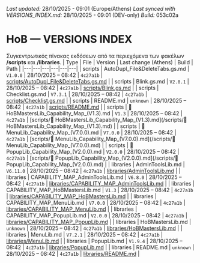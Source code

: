 *Last updated:* 28/10/2025 - 09:01 (Europe/Athens)
*Last synced with VERSIONS_INDEX.md:* 28/10/2025 - 09:01 (DEV-only)
*Build:* 053c02a

# HoB — VERSIONS INDEX
Συγκεντρωτικός πίνακας εκδόσεων από τα περιεχόμενα των φακέλων **/scripts** και **/libraries**.
| Type | File | Version | Last change (Athens) | Build | Path |
|---|---|---|---|---|---|
| scripts | AutoDupl_File&DeleteTabs.gs.md | `V1.0.0` | 28/10/2025 – 08:42 | `4c27a1b` | [scripts/AutoDupl_File&DeleteTabs.gs.md](/scripts/AutoDupl_File&DeleteTabs.gs.md) |
| scripts | Blink.gs.md | `V2.0.1` | 28/10/2025 – 08:42 | `4c27a1b` | [scripts/Blink.gs.md](/scripts/Blink.gs.md) |
| scripts | Checklist.gs.md | `V7.3.1` | 28/10/2025 – 08:42 | `4c27a1b` | [scripts/Checklist.gs.md](/scripts/Checklist.gs.md) |
| scripts | README.md | `unknown` | 28/10/2025 – 08:42 | `4c27a1b` | [scripts/README.md](/scripts/README.md) |
| scripts | 🧩 HoBMastersLib_Capability_Map_(V1.3).md | `V1.3` | 28/10/2025 – 08:42 | `4c27a1b` | [scripts/🧩 HoBMastersLib_Capability_Map_(V1.3).md](/scripts/🧩 HoBMastersLib_Capability_Map_(V1.3).md) |
| scripts | 🧩 MenuLib_Capability_Map_(V7.0.0).md | `V7.0.0` | 28/10/2025 – 08:42 | `4c27a1b` | [scripts/🧩 MenuLib_Capability_Map_(V7.0.0).md](/scripts/🧩 MenuLib_Capability_Map_(V7.0.0).md) |
| scripts | 🧩 PopupLib_Capability_Map_(V2.0.0).md | `V2.0.0` | 28/10/2025 – 08:42 | `4c27a1b` | [scripts/🧩 PopupLib_Capability_Map_(V2.0.0).md](/scripts/🧩 PopupLib_Capability_Map_(V2.0.0).md) |
| libraries | AdminToolsLib.md | `V6.11.0` | 28/10/2025 – 08:42 | `4c27a1b` | [libraries/AdminToolsLib.md](/libraries/AdminToolsLib.md) |
| libraries | CAPABILITY_MAP_AdminToolsLib.md | `V6.8.0` | 28/10/2025 – 08:42 | `4c27a1b` | [libraries/CAPABILITY_MAP_AdminToolsLib.md](/libraries/CAPABILITY_MAP_AdminToolsLib.md) |
| libraries | CAPABILITY_MAP_HoBMastersLib.md | `V1.3` | 28/10/2025 – 08:42 | `4c27a1b` | [libraries/CAPABILITY_MAP_HoBMastersLib.md](/libraries/CAPABILITY_MAP_HoBMastersLib.md) |
| libraries | CAPABILITY_MAP_MenuLib.md | `V7.0.0` | 28/10/2025 – 08:42 | `4c27a1b` | [libraries/CAPABILITY_MAP_MenuLib.md](/libraries/CAPABILITY_MAP_MenuLib.md) |
| libraries | CAPABILITY_MAP_PopupLib.md | `V2.0.0` | 28/10/2025 – 08:42 | `4c27a1b` | [libraries/CAPABILITY_MAP_PopupLib.md](/libraries/CAPABILITY_MAP_PopupLib.md) |
| libraries | HoBMastersLib.md | `unknown` | 28/10/2025 – 08:42 | `4c27a1b` | [libraries/HoBMastersLib.md](/libraries/HoBMastersLib.md) |
| libraries | MenuLib.md | `V7.2.1` | 28/10/2025 – 08:42 | `4c27a1b` | [libraries/MenuLib.md](/libraries/MenuLib.md) |
| libraries | PopupLib.md | `V1.9.4` | 28/10/2025 – 08:42 | `4c27a1b` | [libraries/PopupLib.md](/libraries/PopupLib.md) |
| libraries | README.md | `unknown` | 28/10/2025 – 08:42 | `4c27a1b` | [libraries/README.md](/libraries/README.md) |
